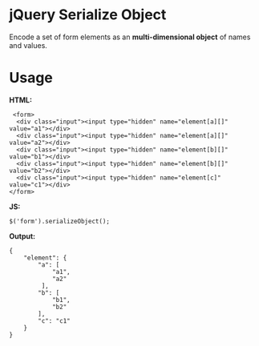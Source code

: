 # jQuery Serialize Object

Encode a set of form elements as an **multi-dimensional object** of names and values.
# Usage
 **HTML:** 
 
     <form>
      <div class="input"><input type="hidden" name="element[a][]" value="a1"></div>
      <div class="input"><input type="hidden" name="element[a][]" value="a2"></div>
      <div class="input"><input type="hidden" name="element[b][]" value="b1"></div>
      <div class="input"><input type="hidden" name="element[b][]" value="b2"></div>
      <div class="input"><input type="hidden" name="element[c]" value="c1"></div>
	</form>

**JS:**
    
    $('form').serializeObject();
    
**Output:**

    {
    	"element": {
    		"a": [
    		    "a1",
    		    "a2"
    		 ],
    		"b": [
    		    "b1",
    		    "b2"
    	    ],
    		"c": "c1"
    	}
    }
